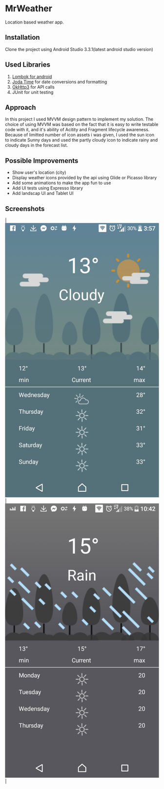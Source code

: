 # MrWeather

Location based weather app. 

## Installation
Clone the project using Android Studio 3.3.1(latest android studio version)


## Used Libraries
1. [Lombok for android](https://projectlombok.org/setup/android)
2. [Joda Time](https://github.com/dlew/joda-time-android) for date conversions and formatting
3. [OkHttp3](https://github.com/square/okhttp) for API calls
4. JUnit for unit testing

## Approach
In this project I used MVVM design pattern to implement my solution. The choice of using MVVM was based on the fact that it is easy to write testable code with it, and it's ability of Acitity and Fragment lifecycle awareness. Because of limitted number of icon assets i was given, I used the sun icon to indicate Sunny days and used the partly cloudy icon to indicate rainy and cloudy days in the forecast list.

## Possible Improvements
* Show user's location (city)
* Display weather icons provided by the api using Glide or Picasso library
* Add some animations to make the app fun to use
* Add UI tests using Expresso library
* Add landscap UI and Tablet UI

## Screenshots
|![alt text](https://github.com/MMolieleng/MrWeather/blob/master/cloudy.jpeg) | ![alt text](https://github.com/MMolieleng/MrWeather/blob/master/rainy.jpeg) | 
